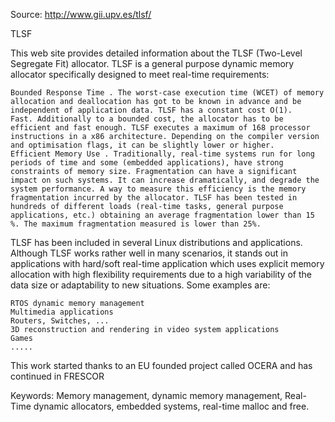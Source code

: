 Source: http://www.gii.upv.es/tlsf/
 	
TLSF

This web site provides detailed information about the TLSF (Two-Level Segregate Fit) allocator. TLSF is a general purpose dynamic memory allocator specifically designed to meet real-time requirements:

    Bounded Response Time . The worst-case execution time (WCET) of memory allocation and deallocation has got to be known in advance and be independent of application data. TLSF has a constant cost O(1).
    Fast. Additionally to a bounded cost, the allocator has to be efficient and fast enough. TLSF executes a maximum of 168 processor instructions in a x86 architecture. Depending on the compiler version and optimisation flags, it can be slightly lower or higher.
    Efficient Memory Use . Traditionally, real-time systems run for long periods of time and some (embedded applications), have strong constraints of memory size. Fragmentation can have a significant impact on such systems. It can increase dramatically, and degrade the system performance. A way to measure this efficiency is the memory fragmentation incurred by the allocator. TLSF has been tested in hundreds of different loads (real-time tasks, general purpose applications, etc.) obtaining an average fragmentation lower than 15 %. The maximum fragmentation measured is lower than 25%. 

TLSF has been included in several Linux distributions and applications. Although TLSF works rather well in many scenarios, it stands out in applications with hard/soft real-time application which uses explicit memory allocation with high flexibility requirements due to a high variability of the data size or adaptability to new situations. Some examples are:

    RTOS dynamic memory management
    Multimedia applications
    Routers, Switches, ...
    3D reconstruction and rendering in video system applications
    Games
    .....

This work started thanks to an EU founded project called OCERA and has continued in FRESCOR

Keywords: Memory management, dynamic memory management, Real-Time dynamic allocators, embedded systems, real-time malloc and free.
